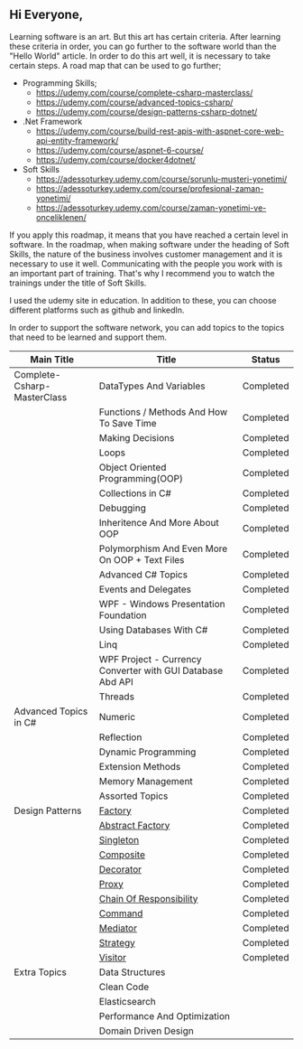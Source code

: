 ## Hi Everyone,

Learning software is an art. But this art has certain criteria. After learning these criteria in order, you can go further to the software world than the "Hello World" article. In order to do this art well, it is necessary to take certain steps.
A road map that can be used to go further;
* Programming Skills;
  * https://udemy.com/course/complete-csharp-masterclass/
  * https://udemy.com/course/advanced-topics-csharp/
  * https://udemy.com/course/design-patterns-csharp-dotnet/
* .Net Framework
  * https://udemy.com/course/build-rest-apis-with-aspnet-core-web-api-entity-framework/
  * https://udemy.com/course/aspnet-6-course/
  * https://udemy.com/course/docker4dotnet/
* Soft Skills
  * https://adessoturkey.udemy.com/course/sorunlu-musteri-yonetimi/
  * https://adessoturkey.udemy.com/course/profesional-zaman-yonetimi/
  * https://adessoturkey.udemy.com/course/zaman-yonetimi-ve-onceliklenen/


If you apply this roadmap, it means that you have reached a certain level in software. In the roadmap, when making software under the heading of Soft Skills, the nature of the business involves customer management and it is necessary to use it well. Communicating with the people you work with is an important part of training. That's why I recommend you to watch the trainings under the title of Soft Skills.

I used the udemy site in education. In addition to these, you can choose different platforms such as github and linkedIn.

In order to support the software network, you can add topics to the topics that need to be learned and support them.

| Main Title  | Title | Status |
| ------------- | ------------- | ------------- |
| Complete-Csharp-MasterClass  | DataTypes And Variables  | Completed  |
|   | Functions / Methods And How To Save Time | Completed  |
|   | Making Decisions  | Completed  |
|   | Loops | Completed |
|   | Object Oriented Programming(OOP) | Completed |
|   | Collections in C# | Completed |
|   | Debugging | Completed |
|   | Inheritence And More About OOP | Completed |
|   | Polymorphism And Even More On OOP + Text Files | Completed |
|   | Advanced C# Topics | Completed |
|   | Events and Delegates | Completed |
|   | WPF - Windows Presentation Foundation | Completed |
|   | Using Databases With C# | Completed |
|   | Linq | Completed |
|   | WPF Project - Currency Converter with GUI Database Abd API | Completed |
|   | Threads | Completed |
| Advanced Topics in C# | Numeric | Completed |
|   | Reflection | Completed |
|   | Dynamic Programming | Completed |
|   | Extension Methods | Completed |
|   | Memory Management | Completed |
|   | Assorted Topics | Completed |
| Design Patterns | [Factory](https://github.com/ProgrammingLessons/DesignPatterns/tree/main/Factory "Go to Factory Design Pattern") | Completed |
|   | [Abstract Factory](https://github.com/ProgrammingLessons/DesignPatterns/tree/main/AbstractFactory "Go to Abstract Factory Design Pattern") | Completed |
|   | [Singleton](https://github.com/ProgrammingLessons/DesignPatterns/tree/main/SingletonDesignPattern "Go to Singleton Design Pattern") | Completed |
|   | [Composite](https://github.com/ProgrammingLessons/DesignPatterns/tree/main/CompositeDesignPattern "Go to Composite Design Pattern") | Completed |
|   | [Decorator](https://github.com/ProgrammingLessons/DesignPatterns/tree/main/DecoratorDesignPattern "Go to Decorator Design Pattern") | Completed |
|   | [Proxy](https://github.com/ProgrammingLessons/DesignPatterns/tree/main/ProxyDesignPattern "Go to Proxy Design Pattern") | Completed |
|   | [Chain Of Responsibility](https://github.com/ProgrammingLessons/DesignPatterns/tree/main/ChainOfResponsibilityDesignPattern "Go to Chain Of Responsibility Design Pattern") | Completed |
|   | [Command](https://github.com/ProgrammingLessons/DesignPatterns/tree/main/CommandDesignPattern "Go to Command Design Pattern") | Completed |
|   | [Mediator](https://github.com/ProgrammingLessons/DesignPatterns/tree/main/MediatorDesignPattern "Go to Mediator Design Pattern") | Completed |
|   | [Strategy](https://github.com/ProgrammingLessons/DesignPatterns/tree/main/StrategyDesignPattern "Go to Strategy Design Pattern") | Completed |
|   | [Visitor](https://github.com/ProgrammingLessons/DesignPatterns/tree/main/VisitorDesignPattern "Go to Visitor Design Pattern") | Completed |
| Extra Topics | Data Structures |  |
|   | Clean Code |  |
|   | Elasticsearch |  |
|   | Performance And Optimization |  |
|   | Domain Driven Design |  |
